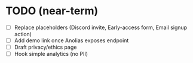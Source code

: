 ﻿# TODO (near-term)
- [ ] Replace placeholders (Discord invite, Early-access form, Email signup action)
- [ ] Add demo link once Anolias exposes endpoint
- [ ] Draft privacy/ethics page
- [ ] Hook simple analytics (no PII)
